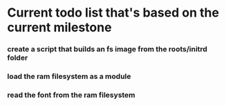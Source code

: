 # Current todo list that's based on the current milestone
### create a script that builds an fs image from the roots/initrd folder
### load the ram filesystem as a module
### read the font from the ram filesystem